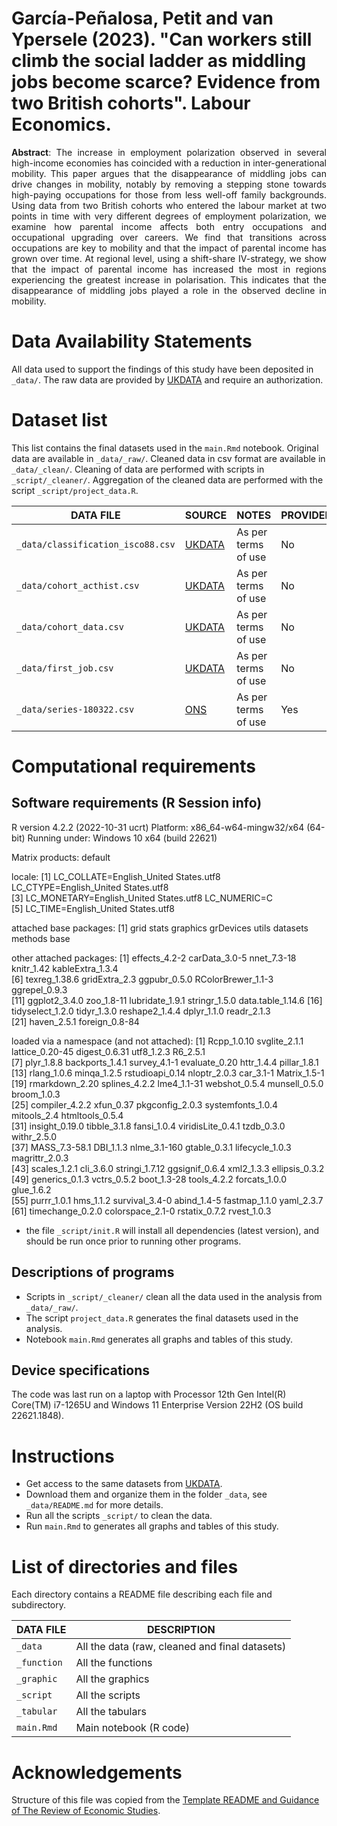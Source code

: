 # García-Peñalosa, Petit and van Ypersele (2023). "Can workers still climb the social ladder as middling jobs become scarce? Evidence from two British cohorts". Labour Economics.

<p align="justify"><b>Abstract</b>: The increase in employment polarization observed in several high-income economies has coincided with a reduction in inter-generational mobility. This paper argues that the disappearance of middling jobs can drive changes in mobility, notably by removing a stepping stone towards high-paying occupations for those from less well-off family backgrounds. Using data from two British cohorts who entered the labour market at two points in time with very different degrees of employment polarization, we examine how parental income affects both entry occupations and occupational upgrading over careers. We find that transitions across occupations are key to mobility and that the impact of parental income has grown over time. At regional level, using a shift-share IV-strategy, we show that the impact of parental income has increased the most in regions experiencing the greatest increase in polarisation. This indicates that the disappearance of middling jobs played a role in the observed decline in mobility.</p>

# Data Availability Statements

All data used to support the findings of this study have been deposited in `_data/`. The raw data are provided by [UKDATA](https://ukdataservice.ac.uk/) and require an authorization.

# Dataset list

This list contains the final datasets used in the `main.Rmd` notebook. Original data are available in `_data/_raw/`. Cleaned data in csv format are available in `_data/_clean/`. Cleaning of data are performed with scripts in `_script/_cleaner/`. Aggregation of the cleaned data are performed with the script `_script/project_data.R`.

| DATA FILE               | SOURCE                    | NOTES               | PROVIDED |
| ----------------------- | ------------------------- | ------------------- | -------- |
| `_data/classification_isco88.csv`  | [UKDATA](https://ukdataservice.ac.uk/) | As per terms of use | No      |
| `_data/cohort_acthist.csv`  | [UKDATA](https://ukdataservice.ac.uk/) | As per terms of use | No      |
| `_data/cohort_data.csv`  | [UKDATA](https://ukdataservice.ac.uk/) | As per terms of use | No      |
| `_data/first_job.csv`   | [UKDATA](https://ukdataservice.ac.uk/) | As per terms of use | No      |
| `_data/series-180322.csv`   | [ONS](https://www.ons.gov.uk/economy/grossdomesticproductgdp/timeseries/abmi/pn2) | As per terms of use | Yes      |

# Computational requirements

## Software requirements (R Session info)

R version 4.2.2 (2022-10-31 ucrt)
Platform: x86_64-w64-mingw32/x64 (64-bit)
Running under: Windows 10 x64 (build 22621)

Matrix products: default

locale:
[1] LC_COLLATE=English_United States.utf8  LC_CTYPE=English_United States.utf8   
[3] LC_MONETARY=English_United States.utf8 LC_NUMERIC=C                          
[5] LC_TIME=English_United States.utf8    

attached base packages:
[1] grid      stats     graphics  grDevices utils     datasets  methods   base     

other attached packages:
 [1] effects_4.2-2      carData_3.0-5      nnet_7.3-18        knitr_1.42         kableExtra_1.3.4  
 [6] texreg_1.38.6      gridExtra_2.3      ggpubr_0.5.0       RColorBrewer_1.1-3 ggrepel_0.9.3     
[11] ggplot2_3.4.0      zoo_1.8-11         lubridate_1.9.1    stringr_1.5.0      data.table_1.14.6 
[16] tidyselect_1.2.0   tidyr_1.3.0        reshape2_1.4.4     dplyr_1.1.0        readr_2.1.3       
[21] haven_2.5.1        foreign_0.8-84    

loaded via a namespace (and not attached):
 [1] Rcpp_1.0.10       svglite_2.1.1     lattice_0.20-45   digest_0.6.31     utf8_1.2.3        R6_2.5.1         
 [7] plyr_1.8.8        backports_1.4.1   survey_4.1-1      evaluate_0.20     httr_1.4.4        pillar_1.8.1     
[13] rlang_1.0.6       minqa_1.2.5       rstudioapi_0.14   nloptr_2.0.3      car_3.1-1         Matrix_1.5-1     
[19] rmarkdown_2.20    splines_4.2.2     lme4_1.1-31       webshot_0.5.4     munsell_0.5.0     broom_1.0.3      
[25] compiler_4.2.2    xfun_0.37         pkgconfig_2.0.3   systemfonts_1.0.4 mitools_2.4       htmltools_0.5.4  
[31] insight_0.19.0    tibble_3.1.8      fansi_1.0.4       viridisLite_0.4.1 tzdb_0.3.0        withr_2.5.0      
[37] MASS_7.3-58.1     DBI_1.1.3         nlme_3.1-160      gtable_0.3.1      lifecycle_1.0.3   magrittr_2.0.3   
[43] scales_1.2.1      cli_3.6.0         stringi_1.7.12    ggsignif_0.6.4    xml2_1.3.3        ellipsis_0.3.2   
[49] generics_0.1.3    vctrs_0.5.2       boot_1.3-28       tools_4.2.2       forcats_1.0.0     glue_1.6.2       
[55] purrr_1.0.1       hms_1.1.2         survival_3.4-0    abind_1.4-5       fastmap_1.1.0     yaml_2.3.7       
[61] timechange_0.2.0  colorspace_2.1-0  rstatix_0.7.2     rvest_1.0.3 

- the file `_script/init.R` will install all dependencies (latest version), and should be run once prior to running other programs.

## Descriptions of programs

- Scripts in `_script/_cleaner/` clean all the data used in the analysis from `_data/_raw/`.
- The script `project_data.R` generates the final datasets used in the analysis.
- Notebook `main.Rmd` generates all graphs and tables of this study.

## Device specifications

The code was last run on a laptop with Processor 12th Gen Intel(R) Core(TM) i7-1265U and Windows 11 Enterprise Version	22H2 (OS build	22621.1848).

# Instructions

- Get access to the same datasets from [UKDATA](https://ukdataservice.ac.uk/).
- Download them and organize them in the folder `_data`, see `_data/README.md` for more details.
- Run all the scripts `_script/` to clean the data.
- Run `main.Rmd` to generates all graphs and tables of this study.

# List of directories and files

Each directory contains a README file describing each file and subdirectory.

| DATA FILE               | DESCRIPTION                                                    |
| ----------------------- | -------------------------------------------------------------- |
| `_data`                 | All the data (raw, cleaned and final datasets) |
| `_function`             | All the functions |
| `_graphic`              | All the graphics |
| `_script`               | All the scripts |
| `_tabular`              | All the tabulars |
| `main.Rmd`              | Main notebook (R code) |

# Acknowledgements

Structure of this file was copied from the [Template README and Guidance of The Review of Economic Studies](https://restud.github.io/data-editor/template-README/).
